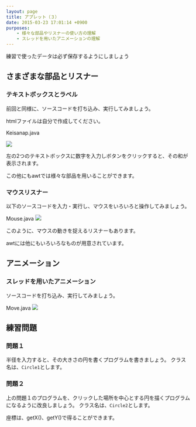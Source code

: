 ```yaml
---
layout: page
title: アプレット（３）
date: 2015-03-23 17:01:14 +0900
purposes:
    - 様々な部品やリスナーの使い方の理解
    - スレッドを用いたアニメーションの理解
---
```


練習で使ったデータは必ず保存するようにしましょう

さまざまな部品とリスナー
--------------

### テキストボックスとラベル

前回と同様に、ソースコードを打ち込み、実行してみましょう。

htmlファイルは自分で作成してください。

Keisanap.java

![](./pic/Keisanap_java_2014.png)

左の2つのテキストボックスに数字を入力しボタンをクリックすると、その和が表示されます。

この他にもawtでは様々な部品を用いることができます。

### マウスリスナー

以下のソースコードを入力・実行し、マウスをいろいろと操作してみましょう。

Mouse.java
![](./pic/Mouse_java_2014.png)

このように、マウスの動きを捉えるリスナーもあります。

awtには他にもいろいろなものが用意されています。

アニメーション
--------------

### スレッドを用いたアニメーション

ソースコードを打ち込み、実行してみましょう。

Move.java
![](./pic/Move_java_2014.png)

練習問題
--------------

### 問題１

半径を入力すると、その大きさの円を書くプログラムを書きましょう。
クラス名は、`Circle1`とします。

### 問題２

上の問題１のプログラムを、クリックした場所を中心とする円を描くプログラムになるように改良しましょう。
クラス名は、`Circle2`とします。

座標は、getX()、getY()で得ることができます。
